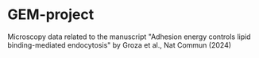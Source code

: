 # GEM-project
Microscopy data related to the manuscript "Adhesion energy controls lipid binding-mediated endocytosis" by Groza et al., Nat Commun (2024)
